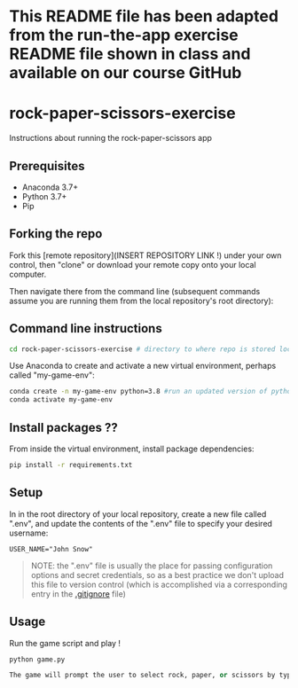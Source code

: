 # This README file has been adapted from the run-the-app exercise README file shown in class and available on our course GitHub

# rock-paper-scissors-exercise

Instructions about running the rock-paper-scissors app

## Prerequisites

  + Anaconda 3.7+
  + Python 3.7+
  + Pip

## Forking the repo 
  Fork this [remote repository](INSERT REPOSITORY LINK !) under your own control, then "clone" or download your remote copy onto your local computer.

Then navigate there from the command line (subsequent commands assume you are running them from the local repository's root directory):

## Command line instructions 

```sh
cd rock-paper-scissors-exercise # directory to where repo is stored locally
```

Use Anaconda to create and activate a new virtual environment, perhaps called "my-game-env":

```sh
conda create -n my-game-env python=3.8 #run an updated version of pythong
conda activate my-game-env
```
## Install packages ?? 
From inside the virtual environment, install package dependencies:

```sh
pip install -r requirements.txt
```



## Setup

In in the root directory of your local repository, create a new file called ".env", and update the contents of the ".env" file to specify your desired username:

    USER_NAME="John Snow"

> NOTE: the ".env" file is usually the place for passing configuration options and secret credentials, so as a best practice we don't upload this file to version control (which is accomplished via a corresponding entry in the [.gitignore](/.gitignore) file)

## Usage

Run the game script and play !

```py
python game.py

The game will prompt the user to select rock, paper, or scissors by typing it out. If the selection is invalid, the game will quit and you can restart by using the command above.


